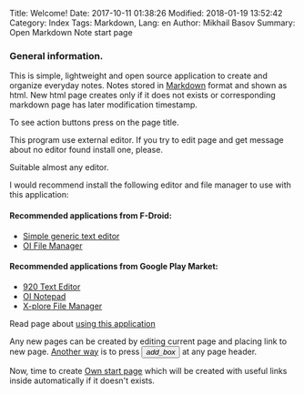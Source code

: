 Title: Welcome!
Date: 2017-10-11 01:38:26
Modified: 2018-01-19 13:52:42
Category: Index
Tags: Markdown,
Lang: en
Author: Mikhail Basov
Summary: Open Markdown Note start page

### General information.

This is simple, lightweight and open source application to create and organize everyday notes.
Notes stored in [Markdown](Markdown.html) format and shown as html. New html page creates only if it does not exists or corresponding markdown page has later modification timestamp.

<span class="bg-yellow">To see action buttons press on the page title.</span>

This program use external editor. If you try to edit page and get message about no editor found install one, please.

Suitable almost any editor. 

I would recommend install the following editor and file manager to use with this application:

#### Recommended applications from F-Droid:

* [Simple generic text editor](https://f-droid.org/app/org.billthefarmer.editor)
* [OI File Manager](https://f-droid.org/app/org.openintents.filemanager)

#### Recommended applications from Google Play Market:

* [920 Text Editor](https://play.google.com/store/apps/details?id=com.jecelyin.editor.v2)
* [OI Notepad](market://details?id=org.openintents.notepad)
* [X-plore File Manager](market://details?id=com.lonelycatgames.Xplore)

Read page about [using this application](Help.html)

Any new pages can be created by editing current page and placing link to new page. 
[Another way](Help.html#-button-onclick-android-newpagebuttoncallback-i-class-material-icons-add_box-i-button-add-new-page-) is to press <button onclick="BLOCK_Android.newPageButtonCallback()"> <i class="material-icons">add_box</i> </button> at any page header.

Now, time to create [Own start page](../Start.html) which will be created with useful links inside automatically if it doesn't exists.
